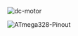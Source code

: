 
![dc-motor](https://user-images.githubusercontent.com/94506952/144380818-bc35ef08-4ab6-4eb6-b84b-87d760e20f13.jpg)

![ATmega328-Pinout](https://user-images.githubusercontent.com/94506952/144381045-f478f72b-7715-4192-b1e4-f7b357d1ad53.png)
